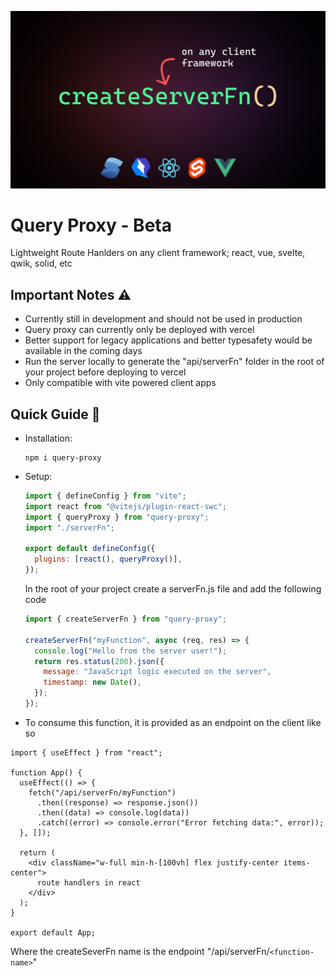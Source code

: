 ![Alt text](./public/banner.jpg)

# Query Proxy - Beta

Lightweight Route Hanlders on any client framework; react, vue, svelte, qwik, solid, etc

## Important Notes ⚠️

- Currently still in development and should not be used in production
- Query proxy can currently only be deployed with vercel
- Better support for legacy applications and better typesafety would be available in the coming days
- Run the server locally to generate the "api/serverFn" folder in the root of your project before deploying to vercel
- Only compatible with vite powered client apps

## Quick Guide 📖

- Installation:
  ```
  npm i query-proxy
  ```
- Setup:

  ```js
  import { defineConfig } from "vite";
  import react from "@vitejs/plugin-react-swc";
  import { queryProxy } from "query-proxy";
  import "./serverFn";

  export default defineConfig({
    plugins: [react(), queryProxy()],
  });
  ```

  In the root of your project create a serverFn.js file and add the following code

  ```js
  import { createServerFn } from "query-proxy";

  createServerFn("myFunction", async (req, res) => {
    console.log("Hello from the server user!");
    return res.status(200).json({
      message: "JavaScript logic executed on the server",
      timestamp: new Date(),
    });
  });
  ```

- To consume this function, it is provided as an endpoint on the client like so

```tsx
import { useEffect } from "react";

function App() {
  useEffect(() => {
    fetch("/api/serverFn/myFunction")
      .then((response) => response.json())
      .then((data) => console.log(data))
      .catch((error) => console.error("Error fetching data:", error));
  }, []);

  return (
    <div className="w-full min-h-[100vh] flex justify-center items-center">
      route handlers in react
    </div>
  );
}

export default App;
```

Where the createSeverFn name is the endpoint "/api/serverFn/`<function-name>`"
